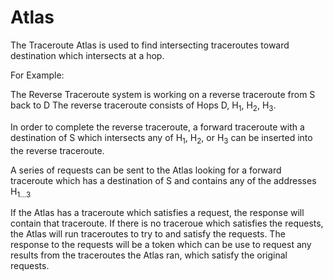 # Atlas

The Traceroute Atlas is used to find intersecting traceroutes toward destination which intersects at a hop. 

For Example:

The Reverse Traceroute system is working on a reverse traceroute from S back to D
The reverse traceroute consists of Hops D, H<sub>1</sub>, H<sub>2</sub>, H<sub>3</sub>.

In order to complete the reverse traceroute, a forward traceroute with a destination of S which intersects any of H<sub>1</sub>, H<sub>2</sub>, or H<sub>3</sub> can be inserted into the reverse traceroute.

A series of requests can be sent to the Atlas looking for a forward traceroute which has a destination of S and contains any of the addresses H<sub>1...3</sub>

If the Atlas has a traceroute which satisfies a request, the response will contain that traceroute. If there is no traceroue which satisfies the requests, the Atlas will run traceroutes to try to and satisfy the requests. The response to the requests will be a token which can be use to request any results from the traceroutes the Atlas ran, which satisfy the original requests.
	

